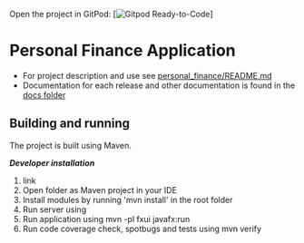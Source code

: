 Open the project in GitPod: [![Gitpod Ready-to-Code](https://gitpod.stud.ntnu.no/#https://gitlab.stud.idi.ntnu.no/it1901/groups-2022/gr2253/gr2253/-/tree/master/)]

# Personal Finance Application

 * For project description and use see [personal_finance/README.md](personal_finance/README.md)
 * Documentation for each release and other documentation is found in the [docs folder](/docs/)


 ## Building and running

 The project is built using Maven. 

 ***Developer installation***
 1. link 
 2. Open folder as Maven project in your IDE
 3. Install modules by running 'mvn install' in the root folder
 4. Run server using 
 5. Run application using mvn -pl fxui javafx:run
 6. Run code coverage check, spotbugs and tests using mvn verify




